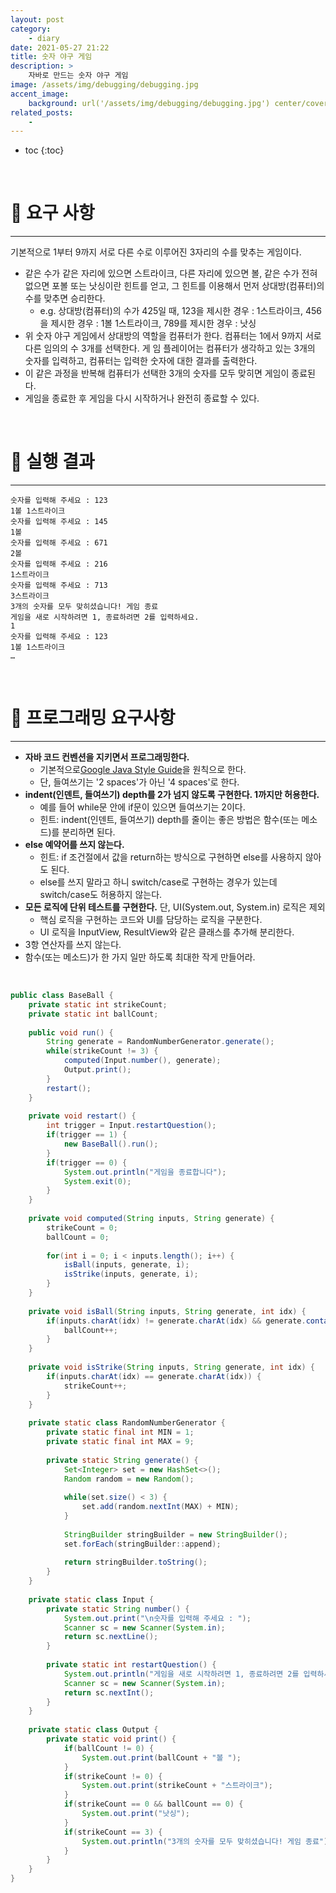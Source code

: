 ```yaml
---
layout: post
category:
    - diary
date: 2021-05-27 21:22
title: 숫자 야구 게임
description: >
    자바로 만드는 숫자 야구 게임
image: /assets/img/debugging/debugging.jpg
accent_image:
    background: url('/assets/img/debugging/debugging.jpg') center/cover
related_posts:
    -
---
```


* toc
{:toc}

&nbsp;  

# 📕 요구 사항

---

기본적으로 1부터 9까지 서로 다른 수로 이루어진 3자리의 수를 맞추는 게임이다.

- 같은 수가 같은 자리에 있으면 스트라이크, 다른 자리에 있으면 볼, 같은 수가 전혀 없으면 포볼 또는 낫싱이란 힌트를 얻고, 그 힌트를 이용해서 먼저 상대방(컴퓨터)의 수를 맞추면 승리한다.
    - e.g. 상대방(컴퓨터)의 수가 425일 때, 123을 제시한 경우 : 1스트라이크, 456을 제시한 경우 : 1볼 1스트라이크, 789를 제시한 경우 : 낫싱
- 위 숫자 야구 게임에서 상대방의 역할을 컴퓨터가 한다. 컴퓨터는 1에서 9까지 서로 다른 임의의 수 3개를 선택한다. 게 임 플레이어는 컴퓨터가 생각하고 있는 3개의 숫자를 입력하고, 컴퓨터는 입력한 숫자에 대한 결과를 출력한다.
- 이 같은 과정을 반복해 컴퓨터가 선택한 3개의 숫자를 모두 맞히면 게임이 종료된다.
- 게임을 종료한 후 게임을 다시 시작하거나 완전히 종료할 수 있다.

&nbsp;  

# 📕 실행 결과

---

```
숫자를 입력해 주세요 : 123
1볼 1스트라이크
숫자를 입력해 주세요 : 145
1볼
숫자를 입력해 주세요 : 671
2볼
숫자를 입력해 주세요 : 216
1스트라이크
숫자를 입력해 주세요 : 713
3스트라이크
3개의 숫자를 모두 맞히셨습니다! 게임 종료
게임을 새로 시작하려면 1, 종료하려면 2를 입력하세요.
1
숫자를 입력해 주세요 : 123
1볼 1스트라이크
…
```

&nbsp;  

# 📕 프로그래밍 요구사항

---

- **자바 코드 컨벤션을 지키면서 프로그래밍한다.**
    - 기본적으로[Google Java Style Guide](https://google.github.io/styleguide/javaguide.html)을 원칙으로 한다.
    - 단, 들여쓰기는 '2 spaces'가 아닌 '4 spaces'로 한다.
- **indent(인덴트, 들여쓰기) depth를 2가 넘지 않도록 구현한다. 1까지만 허용한다.**
    - 예를 들어 while문 안에 if문이 있으면 들여쓰기는 2이다.
    - 힌트: indent(인덴트, 들여쓰기) depth를 줄이는 좋은 방법은 함수(또는 메소드)를 분리하면 된다.
- **else 예약어를 쓰지 않는다.**
    - 힌트: if 조건절에서 값을 return하는 방식으로 구현하면 else를 사용하지 않아도 된다.
    - else를 쓰지 말라고 하니 switch/case로 구현하는 경우가 있는데 switch/case도 허용하지 않는다.
- **모든 로직에 단위 테스트를 구현한다.** 단, UI(System.out, System.in) 로직은 제외
    - 핵심 로직을 구현하는 코드와 UI를 담당하는 로직을 구분한다.
    - UI 로직을 InputView, ResultView와 같은 클래스를 추가해 분리한다.
- 3항 연산자를 쓰지 않는다.
- 함수(또는 메소드)가 한 가지 일만 하도록 최대한 작게 만들어라.

&nbsp;  

```java
public class BaseBall {
    private static int strikeCount;
    private static int ballCount;
    
    public void run() {
        String generate = RandomNumberGenerator.generate();
        while(strikeCount != 3) {
            computed(Input.number(), generate);
            Output.print();
        }
        restart();
    }
    
    private void restart() {
        int trigger = Input.restartQuestion();
        if(trigger == 1) {
            new BaseBall().run();
        }
        if(trigger == 0) {
            System.out.println("게임을 종료합니다");
            System.exit(0);
        }
    }
    
    private void computed(String inputs, String generate) {
        strikeCount = 0;
        ballCount = 0;
        
        for(int i = 0; i < inputs.length(); i++) {
            isBall(inputs, generate, i);
            isStrike(inputs, generate, i);
        }
    }
    
    private void isBall(String inputs, String generate, int idx) {
        if(inputs.charAt(idx) != generate.charAt(idx) && generate.contains(Character.toString(inputs.charAt(idx)))) {
            ballCount++;
        }
    }
    
    private void isStrike(String inputs, String generate, int idx) {
        if(inputs.charAt(idx) == generate.charAt(idx)) {
            strikeCount++;
        }
    }
    
    private static class RandomNumberGenerator {
        private static final int MIN = 1;
        private static final int MAX = 9;
        
        private static String generate() {
            Set<Integer> set = new HashSet<>();
            Random random = new Random();
            
            while(set.size() < 3) {
                set.add(random.nextInt(MAX) + MIN);
            }
            
            StringBuilder stringBuilder = new StringBuilder();
            set.forEach(stringBuilder::append);
            
            return stringBuilder.toString();
        }
    }
    
    private static class Input {
        private static String number() {
            System.out.print("\n숫자를 입력해 주세요 : ");
            Scanner sc = new Scanner(System.in);
            return sc.nextLine();
        }
        
        private static int restartQuestion() {
            System.out.println("게임을 새로 시작하려면 1, 종료하려면 2를 입력하세요");
            Scanner sc = new Scanner(System.in);
            return sc.nextInt();
        }
    }
    
    private static class Output {
        private static void print() {
            if(ballCount != 0) {
                System.out.print(ballCount + "볼 ");
            }
            if(strikeCount != 0) {
                System.out.print(strikeCount + "스트라이크");
            }
            if(strikeCount == 0 && ballCount == 0) {
                System.out.print("낫싱");
            }
            if(strikeCount == 3) {
                System.out.println("3개의 숫자를 모두 맞히셨습니다! 게임 종료");
            }
        }
    }
}
```

&nbsp;  
